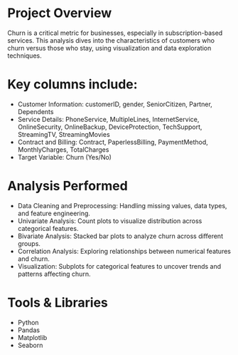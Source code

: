 # Project Overview
Churn is a critical metric for businesses, especially in subscription-based services. This analysis dives into the characteristics of customers who churn versus those who stay, using visualization and data exploration techniques.

# Key columns include:

- Customer Information: customerID, gender, SeniorCitizen, Partner, Dependents
- Service Details: PhoneService, MultipleLines, InternetService, OnlineSecurity, OnlineBackup, DeviceProtection, TechSupport, StreamingTV, StreamingMovies
- Contract and Billing: Contract, PaperlessBilling, PaymentMethod, MonthlyCharges, TotalCharges
- Target Variable: Churn (Yes/No)
# Analysis Performed
- Data Cleaning and Preprocessing: Handling missing values, data types, and feature engineering.
- Univariate Analysis: Count plots to visualize distribution across categorical features.
- Bivariate Analysis: Stacked bar plots to analyze churn across different groups.
- Correlation Analysis: Exploring relationships between numerical features and churn.
- Visualization: Subplots for categorical features to uncover trends and patterns affecting churn.

 # Tools & Libraries
- Python
- Pandas
- Matplotlib
- Seaborn
